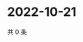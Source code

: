 # 2022-10-21

共 0 条

<!-- BEGIN WEIBO -->
<!-- 最后更新时间 Fri Oct 21 2022 10:56:31 GMT+0800 (China Standard Time) -->

<!-- END WEIBO -->
